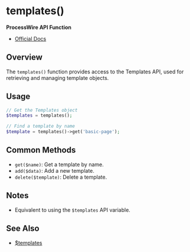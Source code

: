 # templates()

**ProcessWire API Function**

- [Official Docs](https://processwire.com/api/ref/templates/)

## Overview

The `templates()` function provides access to the Templates API, used for retrieving and managing template objects.

## Usage

```php
// Get the Templates object
$templates = templates();

// Find a template by name
$template = templates()->get('basic-page');
```

## Common Methods
- `get($name)`: Get a template by name.
- `add($data)`: Add a new template.
- `delete($template)`: Delete a template.

## Notes
- Equivalent to using the `$templates` API variable.

## See Also
- [$templates](./templates-variable.md)
